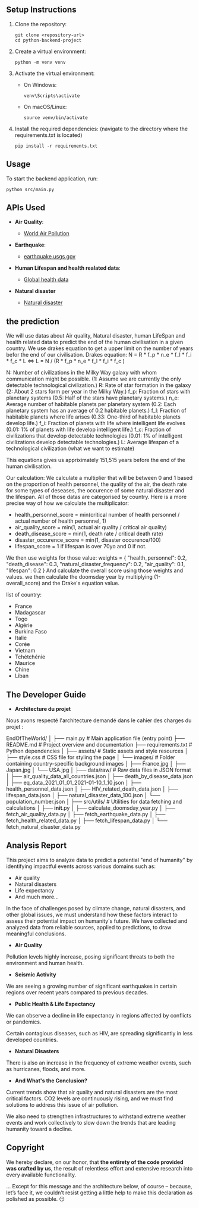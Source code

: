 ## Setup Instructions
1. Clone the repository:
   ```
   git clone <repository-url>
   cd python-backend-project
   ```

2. Create a virtual environment:
   ```
   python -m venv venv
   ```

3. Activate the virtual environment:
   - On Windows:
     ```
     venv\Scripts\activate
     ```
   - On macOS/Linux:
     ```
     source venv/bin/activate
     ```

4. Install the required dependencies: (navigate to the directory where the requirements.txt is located)
   ```
   pip install -r requirements.txt
   ```

## Usage
To start the backend application, run:
```
python src/main.py
```

## APIs Used
- **Air Quality**: 
  - [World Air Pollution](http://waqi.info/)

- **Earthquake**:
  - [earthquake usgs gov](https://earthquake.usgs.gov/)

- **Human Lifespan and health realated data**:
  - [Global health data](https://ghoapi.azureedge.net/)

- **Natural disaster**
  - [Natural disaster](gdacs.api)

## the prediction
We will use datas about Air quality, Natural disaster, human LifeSpan and health related data to predict the end of the human civilisation in a given country. 
We use drakes equation to get a upper limit on the number of years befor the end of our civilisation. 
Drakes equation: N = R * f_p * n_e * f_l * f_i * f_c * L
             <=> L = N / (R * f_p * n_e * f_l * f_i * f_c )

N: Number of civilizations in the Milky Way galaxy with whom communication might be possible. (1: Assume we are currently the only detectable technological civilization.)
R: Rate of star formation in the galaxy (2: About 2 stars form per year in the Milky Way.)
f_p: Fraction of stars with planetary systems (0.5: Half of the stars have planetary systems.)
n_e: Average number of habitable planets per planetary system (0.2: Each planetary system has an average of 0.2 habitable planets.)
f_l: Fraction of habitable planets where life arises (0.33: One-third of habitable planets develop life.)
f_i: Fraction of planets with life where intelligent life evolves (0.01: 1% of planets with life develop intelligent life.)
f_c: Fraction of civilizations that develop detectable technologies (0.01: 1% of intelligent civilizations develop detectable technologies.)
L: Average lifespan of a technological civilization (what we want to estimate)

This equations gives us appriximately 151,515 years before the end of the human civilisation.

Our calculation:
We calculate a multiplier that will be between 0 and 1 based on the proportion of health personnel, the quality of the air, the death rate for some types of deseases, the occurence of some natural disaster and the lifespan. All of those datas are categorised by country. Here is a more precise way of how we calculate the multiplicator:
- health_personnel_score = min(critical number of health personnel / actual number of health personnel, 1)
- air_quality_score = min(1, actual air quality / critical air quality)
- death_disease_score = min(1, death rate / critical death rate)
- disaster_occurence_score = min(1, disaster occurence/100)
- lifespan_score = 1 if lifespan is over 70yo and 0 if not.

We then use weights for those value: 
weights = {
        "health_personnel": 0.2,
        "death_disease": 0.3,
        "natural_disaster_frequency": 0.2,
        "air_quality": 0.1,
        "lifespan": 0.2
    }
And calculate the overall score using those weights and values.
we then calculate the doomsday year by multiplying (1-overall_score) and the Drake's equation value.

list of country:
- France 
- Madagascar
- Togo
- Algérie
- Burkina Faso
- Italie
- Corée
- Vietnam
- Tchétchénie
- Maurice
- Chine
- Liban

## The Developer Guide

- **Architecture du projet**

Nous avons respecté l'architecture demandé dans le cahier des charges du projet :

EndOfTheWorld/
│
├── main.py                  # Main application file (entry point)
├── README.md                # Project overview and documentation
├── requirements.txt         # Python dependencies
│
├── assets/                  # Static assets and style resources
│   ├── style.css            # CSS file for styling the page
│   └── images/              # Folder containing country-specific background images
│       ├── France.jpg
│       ├── Japan.jpg
│       └── USA.jpg
│
├── data/raw/                # Raw data files in JSON format
│   ├── air_quality_data_all_countries.json
│   ├── death_by_disease_data.json
│   ├── eq_data_2021_01_01_2021-01-10_1_10.json
│   ├── health_personnel_data.json
│   ├── HIV_related_death_data.json
│   ├── lifespan_data.json
│   ├── natural_disaster_data_100.json
│   └── population_number.json
│
├── src/utils/               # Utilities for data fetching and calculations
│   ├── __init__.py
│   ├── calculate_doomsday_year.py
│   ├── fetch_air_quality_data.py
│   ├── fetch_earthquake_data.py
│   ├── fetch_health_related_data.py
│   ├── fetch_lifespan_data.py
│   └── fetch_natural_disaster_data.py


## Analysis Report

This project aims to analyze data to predict a potential "end of humanity" by identifying impactful events across various domains such as:

- Air quality
- Natural disasters
- Life expectancy
- And much more...

In the face of challenges posed by climate change, natural disasters, and other global issues, we must understand how these factors interact to assess their potential impact on humanity's future. We have collected and analyzed data from reliable sources, applied to predictions, to draw meaningful conclusions.

- **Air Quality**

Pollution levels highly increase, posing significant threats to both the environment and human health.

- **Seismic Activity**

We are seeing a growing number of significant earthquakes in certain regions over recent years compared to previous decades.

- **Public Health & Life Expectancy**

We can observe a decline in life expectancy in regions affected by conflicts or pandemics.

Certain contagious diseases, such as HIV, are spreading significantly in less developed countries.

- **Natural Disasters**

There is also an increase in the frequency of extreme weather events, such as hurricanes, floods, and more.

- **And What's the Conclusion?**

Current trends show that air quality and natural disasters are the most critical factors. CO2 levels are continuously rising, and we must find solutions to address this issue of air pollution.

We also need to strengthen infrastructures to withstand extreme weather events and work collectively to slow down the trends that are leading humanity toward a decline.

## Copyright 

We hereby declare, on our honor, that **the entirety of the code provided was crafted by us**, the result of relentless effort and extensive research into every available functionality. 

... Except for this message and the architecture below, of course – because, let’s face it, we couldn’t resist getting a little help to make this declaration as polished as possible. 😏


